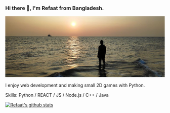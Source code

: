 ### Hi there 👋, I'm Refaat from Bangladesh. 
![](https://github.com/refaat31/refaat31/blob/main/StMartins_final.jpg)

I enjoy web development and making small 2D games with Python.

Skills: Python / REACT / JS / Node.js / C++ / Java




[![Refaat's github stats](https://github-readme-stats.vercel.app/api?username=refaat31)](https://github.com/anuraghazra/github-readme-stats)
